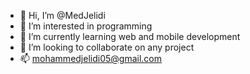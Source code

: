 - 👋 Hi, I’m @MedJelidi
- 👀 I’m interested in programming
- 🌱 I’m currently learning web and mobile development
- 💞️ I’m looking to collaborate on any project
- 📫 mohammedjelidi05@gmail.com

